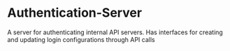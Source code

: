 # Authentication-Server
A server for authenticating internal API servers. Has interfaces for creating and updating login configurations through API calls
